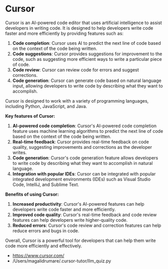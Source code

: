 # Cursor
Cursor is an AI-powered code editor that uses artificial intelligence to assist developers in writing code. It is designed to help developers write code faster and more efficiently by providing features such as:

1. **Code completion**: Cursor uses AI to predict the next line of code based on the context of the code being written.
2. **Code suggestions**: Cursor provides suggestions for improvement to the code, such as suggesting more efficient ways to write a particular piece of code.
3. **Code review**: Cursor can review code for errors and suggest corrections.
4. **Code generation**: Cursor can generate code based on natural language input, allowing developers to write code by describing what they want to accomplish.

Cursor is designed to work with a variety of programming languages, including Python, JavaScript, and Java.

**Key features of Cursor:**

1. **AI-powered code completion**: Cursor's AI-powered code completion feature uses machine learning algorithms to predict the next line of code based on the context of the code being written.
2. **Real-time feedback**: Cursor provides real-time feedback on code quality, suggesting improvements and corrections as the developer writes.
3. **Code generation**: Cursor's code generation feature allows developers to write code by describing what they want to accomplish in natural language.
4. **Integration with popular IDEs**: Cursor can be integrated with popular integrated development environments (IDEs) such as Visual Studio Code, IntelliJ, and Sublime Text.

**Benefits of using Cursor:**

1. **Increased productivity**: Cursor's AI-powered features can help developers write code faster and more efficiently.
2. **Improved code quality**: Cursor's real-time feedback and code review features can help developers write higher-quality code.
3. **Reduced errors**: Cursor's code review and correction features can help reduce errors and bugs in code.

Overall, Cursor is a powerful tool for developers that can help them write code more efficiently and effectively.
- https://www.cursor.com/
- /Users/magalidrumare/.cursor-tutor/llm_quiz.py


